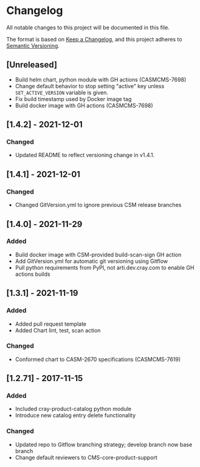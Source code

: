 # Changelog
All notable changes to this project will be documented in this file.

The format is based on [Keep a Changelog](https://keepachangelog.com/en/1.0.0/),
and this project adheres to [Semantic Versioning](https://semver.org/spec/v2.0.0.html).

## [Unreleased]

- Build helm chart, python module with GH actions (CASMCMS-7698)
- Change default behavior to stop setting "active" key unless `SET_ACTIVE_VERSION`
  variable is given.
- Fix build timestamp used by Docker image tag
- Build docker image with GH actions (CASMCMS-7698)

## [1.4.2] - 2021-12-01

### Changed

- Updated README to reflect versioning change in v1.4.1.

## [1.4.1] - 2021-12-01

### Changed

- Changed GitVersion.yml to ignore previous CSM release branches

## [1.4.0] - 2021-11-29

### Added

- Build docker image with CSM-provided build-scan-sign GH action
- Add GitVersion.yml for automatic git versioning using Gitflow
- Pull python requirements from PyPI, not arti.dev.cray.com to enable GH actions builds

## [1.3.1] - 2021-11-19

### Added

- Added pull request template
- Added Chart lint, test, scan action

### Changed

- Conformed chart to CASM-2670 specifications (CASMCMS-7619)

## [1.2.71] - 2017-11-15

### Added

- Included cray-product-catalog python module
- Introduce new catalog entry delete functionality

### Changed

- Updated repo to Gitflow branching strategy; develop branch now base branch
- Change default reviewers to CMS-core-product-support
